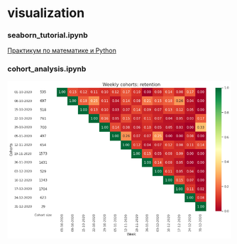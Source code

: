 # visualization

### seaborn_tutorial.ipynb
[Практикум по математике и Python](https://stepik.org/lesson/313078/step/1?unit=299425)

### cohort_analysis.ipynb
![Image](https://github.com/khamzovich/visualization/raw/main/images/cohort_retention.png)
